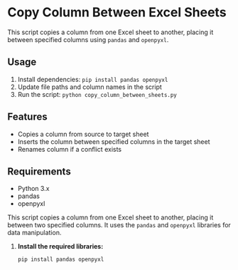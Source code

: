 # Copy Column Between Excel Sheets

This script copies a column from one Excel sheet to another, placing it between specified columns using `pandas` and `openpyxl`.

## Usage

1. Install dependencies: `pip install pandas openpyxl`
2. Update file paths and column names in the script
3. Run the script: `python copy_column_between_sheets.py`

## Features

- Copies a column from source to target sheet
- Inserts the column between specified columns in the target sheet
- Renames column if a conflict exists

## Requirements

- Python 3.x
- pandas
- openpyxl

This script copies a column from one Excel sheet to another, placing it between two specified columns. It uses the `pandas` and `openpyxl` libraries for data manipulation.


1. **Install the required libraries:**
   ```sh
   pip install pandas openpyxl
